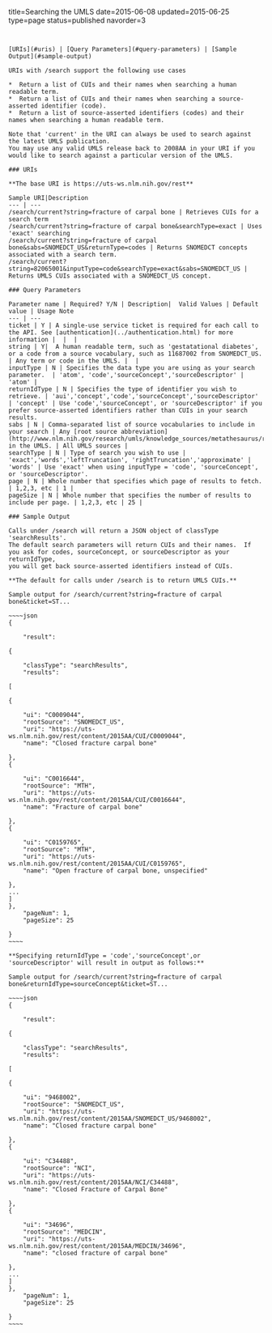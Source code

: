 title=Searching the UMLS
date=2015-06-08
updated=2015-06-25
type=page
status=published
navorder=3
~~~~~~


[URIs](#uris) | [Query Parameters](#query-parameters) | [Sample Output](#sample-output)

URIs with /search support the following use cases

*  Return a list of CUIs and their names when searching a human readable term.
*  Return a list of CUIs and their names when searching a source-asserted identifier (code).
*  Return a list of source-asserted identifiers (codes) and their names when searching a human readable term.

Note that 'current' in the URI can always be used to search against the latest UMLS publication.
You may use any valid UMLS release back to 2008AA in your URI if you would like to search against a particular version of the UMLS.

### URIs

**The base URI is https://uts-ws.nlm.nih.gov/rest**

Sample URI|Description
--- | ---
/search/current?string=fracture of carpal bone | Retrieves CUIs for a search term
/search/current?string=fracture of carpal bone&searchType=exact | Uses 'exact' searching
/search/current?string=fracture of carpal bone&sabs=SNOMEDCT_US&returnType=codes | Returns SNOMEDCT concepts associated with a search term.
/search/current?string=82065001&inputType=code&searchType=exact&sabs=SNOMEDCT_US | Returns UMLS CUIs associated with a SNOMEDCT_US concept.

### Query Parameters

Parameter name | Required? Y/N | Description|  Valid Values | Default value | Usage Note
--- | ---
ticket | Y | A single-use service ticket is required for each call to the API. See [authentication](../authentication.html) for more information |  |  | 
string | Y|  A human readable term, such as 'gestatational diabetes', or a code from a source vocabulary, such as 11687002 from SNOMEDCT_US. | Any term or code in the UMLS. |  | 
inputType | N | Specifies the data type you are using as your search parameter.  | 'atom', 'code','sourceConcept','sourceDescriptor' | 'atom' | 
returnIdType | N | Specifies the type of identifier you wish to retrieve. | 'aui','concept','code','sourceConcept','sourceDescriptor' | 'concept' | Use 'code','sourceConcept', or 'sourceDescriptor' if you prefer source-asserted identifiers rather than CUIs in your search results.
sabs | N | Comma-separated list of source vocabularies to include in your search | Any [root source abbreviation](http://www.nlm.nih.gov/research/umls/knowledge_sources/metathesaurus/release/source_vocabularies.html) in the UMLS. | All UMLS sources | 
searchType | N | Type of search you wish to use | 'exact','words','leftTruncation', 'rightTruncation','approximate' | 'words' | Use 'exact' when using inputType = 'code', 'sourceConcept', or 'sourceDescriptor'.
page | N | Whole number that specifies which page of results to fetch. | 1,2,3, etc | 1 | 
pageSize | N | Whole number that specifies the number of results to include per page. | 1,2,3, etc | 25 | 

### Sample Output

Calls under /search will return a JSON object of classType 'searchResults'.
The default search parameters will return CUIs and their names.  If you ask for codes, sourceConcept, or sourceDescriptor as your returnIdType,
you will get back source-asserted identifiers instead of CUIs.

**The default for calls under /search is to return UMLS CUIs.**

Sample output for /search/current?string=fracture of carpal bone&ticket=ST...

~~~~json
{

    "result": 

{

    "classType": "searchResults",
    "results": 

[

{

    "ui": "C0009044",
    "rootSource": "SNOMEDCT_US",
    "uri": "https://uts-ws.nlm.nih.gov/rest/content/2015AA/CUI/C0009044",
    "name": "Closed fracture carpal bone"

},
{

    "ui": "C0016644",
    "rootSource": "MTH",
    "uri": "https://uts-ws.nlm.nih.gov/rest/content/2015AA/CUI/C0016644",
    "name": "Fracture of carpal bone"

},
{

    "ui": "C0159765",
    "rootSource": "MTH",
    "uri": "https://uts-ws.nlm.nih.gov/rest/content/2015AA/CUI/C0159765",
    "name": "Open fracture of carpal bone, unspecified"

},
...
]
},
    "pageNum": 1,
    "pageSize": 25

}
~~~~

**Specifying returnIdType = 'code','sourceConcept',or 'sourceDescriptor' will result in output as follows:**

Sample output for /search/current?string=fracture of carpal bone&returnIdType=sourceConcept&ticket=ST...

~~~~json
{

    "result": 

{

    "classType": "searchResults",
    "results": 

[

{

    "ui": "9468002",
    "rootSource": "SNOMEDCT_US",
    "uri": "https://uts-ws.nlm.nih.gov/rest/content/2015AA/SNOMEDCT_US/9468002",
    "name": "Closed fracture carpal bone"

},
{

    "ui": "C34488",
    "rootSource": "NCI",
    "uri": "https://uts-ws.nlm.nih.gov/rest/content/2015AA/NCI/C34488",
    "name": "Closed Fracture of Carpal Bone"

},
{

    "ui": "34696",
    "rootSource": "MEDCIN",
    "uri": "https://uts-ws.nlm.nih.gov/rest/content/2015AA/MEDCIN/34696",
    "name": "closed fracture of carpal bone"

},
...
]
},
    "pageNum": 1,
    "pageSize": 25

}
~~~~
